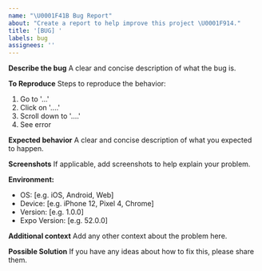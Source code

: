 ```yaml
---
name: "\U0001F41B Bug Report"
about: "Create a report to help improve this project \U0001F914."
title: '[BUG] '
labels: bug
assignees: ''
---
```


**Describe the bug**
A clear and concise description of what the bug is.

**To Reproduce**
Steps to reproduce the behavior:

1. Go to '...'
2. Click on '....'
3. Scroll down to '....'
4. See error

**Expected behavior**
A clear and concise description of what you expected to happen.

**Screenshots**
If applicable, add screenshots to help explain your problem.

**Environment:**

- OS: [e.g. iOS, Android, Web]
- Device: [e.g. iPhone 12, Pixel 4, Chrome]
- Version: [e.g. 1.0.0]
- Expo Version: [e.g. 52.0.0]

**Additional context**
Add any other context about the problem here.

**Possible Solution**
If you have any ideas about how to fix this, please share them.

